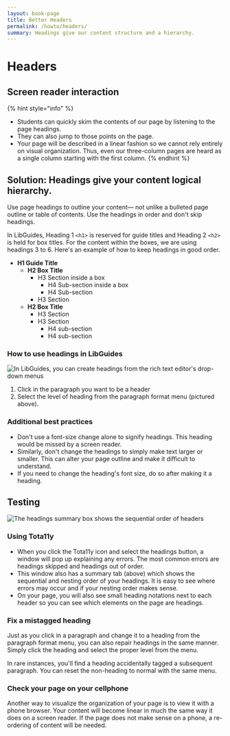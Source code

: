 ```yaml
---
layout: book-page
title: Better Headers
permalink: /howto/headers/
summary: Headings give our content structure and a hierarchy.
---
```


# Headers

## Screen reader interaction

{% hint style="info" %}
* Students can quickly skim the contents of our page by listening to the page headings.
* They can also jump to those points on the page.
* Your page will be described in a linear fashion so we cannot rely entirely on visual organization. Thus, even our three-column pages are heard as a single column starting with the first column.
{% endhint %}

## Solution: Headings give your content logical hierarchy.

Use page headings to outline your content— not unlike a bulleted page outline or table of contents. Use the headings in order and don't skip headings.

In LibGuides, Heading 1 `<h1>` is reserved for guide titles and Heading 2 `<h2>` is held for box titles. For the content within the boxes, we are using headings 3 to 6. Here's an example of how to keep headings in good order.

* **H1 Guide Title**
  * **H2 Box Title**
    * H3 Section inside a box
      * H4 Sub-section inside a box
      * H4 Sub-section
    * H3 Section
  * **H2 Box Title**
    * H3 Section
    * H3 Section
      * H4 sub-section
      * H4 sub-section

### How to use headings in LibGuides

![In LibGuides, you can create headings from the rich text editor&apos;s drop-down menus](../.gitbook/assets/screen-shot-2019-03-18-at-10.54.14-am.png)

1. Click in the paragraph you want to be a header
2. Select the level of heading from the paragraph format menu \(pictured above\).

### Additional best practices

* Don't use a font-size change alone to signify headings. This heading would be missed by a screen reader.
* Similarly, don't change the headings to simply make text larger or smaller. This can alter your page outline and make it difficult to understand.
* If you need to change the heading's font size, do so after making it a heading.

## Testing

![The headings summary box shows the sequential order of headers](../.gitbook/assets/screen-shot-2019-03-21-at-2.25.59-pm.png)

### Using Tota11y

* When you click the Tota11y icon and select the headings button, a window will pop up explaining any errors. The most common errors are headings skipped and headings out of order.
* This window also has a summary tab \(above\) which shows the sequential and nesting order of your headings. It is easy to see where errors may occur and if your nesting order makes sense.
* On your page, you will also see small heading notations next to each header so you can see which elements on the page are headings.

### Fix a mistagged heading

Just as you click in a paragraph and change it to a heading from the paragraph format menu, you can also repair headings in the same manner. Simply click the heading and select the proper level from the menu.

In rare instances, you'll find a heading accidentally tagged a subsequent paragraph. You can reset the non-heading to normal with the same menu.

### **Check your page on your cellphone**

Another way to visualize the organization of your page is to view it with a phone browser. Your content will become linear in much the same way it does on a screen reader. If the page does not make sense on a phone, a re-ordering of content will be needed.
